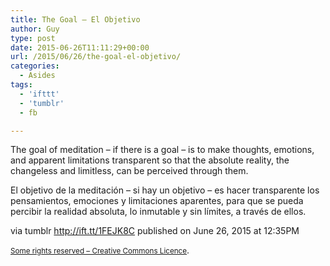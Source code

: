 ```yaml
---
title: The Goal – El Objetivo
author: Guy
type: post
date: 2015-06-26T11:11:29+00:00
url: /2015/06/26/the-goal-el-objetivo/
categories:
  - Asides
tags:
  - 'ifttt'
  - 'tumblr'
  - fb

---
```

The goal of meditation &#8211; if there is a goal &#8211; is to make thoughts, emotions, and apparent limitations transparent so that the absolute reality, the changeless and limitless, can be perceived through them.

El objetivo de la meditación &#8211; si hay un objetivo &#8211; es hacer transparente los pensamientos, emociones y limitaciones aparentes, para que se pueda percibir la realidad absoluta, lo inmutable y sin límites, a través de ellos.

via tumblr http://ift.tt/1FEJK8C published on June 26, 2015 at 12:35PM

<small><a href="http://ift.tt/1gAEAkt" target="_blank">Some rights reserved &#8211; Creative Commons Licence</a></small>.